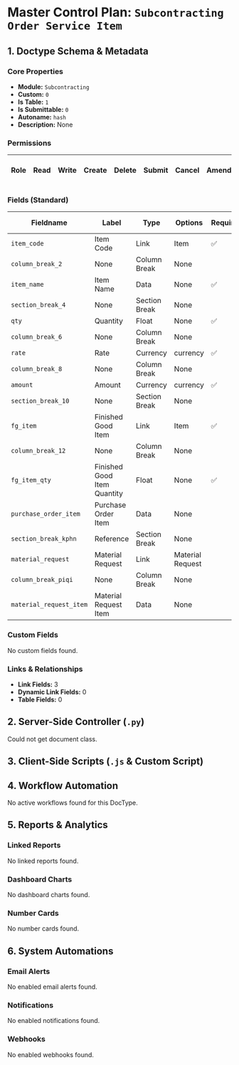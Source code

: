 # Master Control Plan: `Subcontracting Order Service Item`

## 1. Doctype Schema & Metadata

### Core Properties
- **Module:** `Subcontracting`
- **Custom:** `0`
- **Is Table:** `1`
- **Is Submittable:** `0`
- **Autoname:** `hash`
- **Description:** None

### Permissions
| Role | Read | Write | Create | Delete | Submit | Cancel | Amend | Report | Import | Export | Print | Email | Share | Set User Perms |
|---|---|---|---|---|---|---|---|---|---|---|---|---|---|---|


### Fields (Standard)
| Fieldname | Label | Type | Options | Required | Hidden | Read Only | Default | Description |
|---|---|---|---|---|---|---|---|---|
| `item_code` | Item Code | Link | Item | ✅ |  |  | None | None |
| `column_break_2` | None | Column Break | None |  |  |  | None | None |
| `item_name` | Item Name | Data | None | ✅ |  |  | None | None |
| `section_break_4` | None | Section Break | None |  |  |  | None | None |
| `qty` | Quantity | Float | None | ✅ |  |  | None | None |
| `column_break_6` | None | Column Break | None |  |  |  | None | None |
| `rate` | Rate | Currency | currency | ✅ |  |  | None | None |
| `column_break_8` | None | Column Break | None |  |  |  | None | None |
| `amount` | Amount | Currency | currency | ✅ |  | ✅ | None | None |
| `section_break_10` | None | Section Break | None |  |  |  | None | None |
| `fg_item` | Finished Good Item | Link | Item | ✅ |  |  | None | None |
| `column_break_12` | None | Column Break | None |  |  |  | None | None |
| `fg_item_qty` | Finished Good Item Quantity | Float | None | ✅ |  |  | 1 | None |
| `purchase_order_item` | Purchase Order Item | Data | None |  | ✅ | ✅ | None | None |
| `section_break_kphn` | Reference | Section Break | None |  |  |  | None | None |
| `material_request` | Material Request | Link | Material Request |  |  | ✅ | None | None |
| `column_break_piqi` | None | Column Break | None |  |  |  | None | None |
| `material_request_item` | Material Request Item | Data | None |  |  | ✅ | None | None |


### Custom Fields
No custom fields found.


### Links & Relationships
- **Link Fields:** 3
- **Dynamic Link Fields:** 0
- **Table Fields:** 0

## 2. Server-Side Controller (`.py`)
Could not get document class.


## 3. Client-Side Scripts (`.js` & Custom Script)




## 4. Workflow Automation
No active workflows found for this DocType.


## 5. Reports & Analytics
### Linked Reports
No linked reports found.


### Dashboard Charts
No dashboard charts found.


### Number Cards
No number cards found.


## 6. System Automations
### Email Alerts
No enabled email alerts found.


### Notifications
No enabled notifications found.


### Webhooks
No enabled webhooks found.
